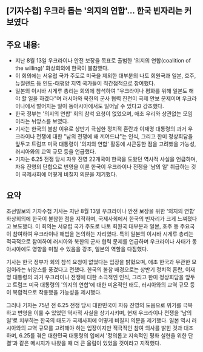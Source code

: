 ## [기자수첩] 우크라 돕는 '의지의 연합'… 한국 빈자리는 커 보였다

## 주요 내용:
*   지난 8월 13일 우크라이나 안전 보장을 목표로 출범한 '의지의 연합(coalition of the willing)' 화상회의에 한국이 불참했다.
*   이 회의에는 서유럽 국가 주도로 미국을 제외한 대부분의 나토 회원국과 일본, 호주, 뉴질랜드 등 인도-태평양 지역 국가들이 직간접적으로 참여했다.
*   일본의 이시바 시게루 총리는 회의에 참석하여 "우크라이나 평화를 위해 일본도 해야 할 일을 하겠다"며 러시아와 북한의 군사 협력 진전이 국제 안보 문제이며 우크라이나에서 벌어지는 일이 동아시아에서도 일어날 수 있다고 강조했다.
*   한국 정부는 '의지의 연합' 회의 참석 요청이 없었으며, 애초 우리와 상관없는 모임이라는 뉘앙스를 보였다.
*   기사는 한국의 불참 이유로 상반기 극심한 정치적 혼란과 이재명 대통령의 과거 우크라이나 전쟁에 대한 "남의 전쟁에 왜 끼어드냐"는 인식, 그리고 한미 정상회담을 앞두고 트럼프 미국 대통령이 '의지의 연합' 활동에 시큰둥한 점을 고려했을 가능성, 러시아와의 교역 규모 등을 언급했다.
*   기자는 6.25 전쟁 당시 자유 진영 22개국이 한국을 도왔던 역사적 사실을 언급하며, 자유 진영의 단합으로 번영을 이룬 한국이 우크라이나 전쟁을 '남의 일' 취급하는 것이 국제사회에 어떻게 비칠지 의문을 제기했다.

## 요약

조선일보의 기자수첩 기사는 지난 8월 13일 우크라이나 안전 보장을 위한 '의지의 연합' 화상회의에 한국이 불참한 점을 지적하며, 국제사회에서 한국의 빈자리가 크게 느껴졌다고 보도했다. 이 회의는 서유럽 국가 주도로 나토 회원국 대부분과 일본, 호주 등 주요국이 참여하여 우크라이나 해법을 논의하는 자리였다. 특히 일본의 이시바 시게루 총리는 적극적으로 참여하여 러시아와 북한의 군사 협력 문제를 언급하며 우크라이나 사태가 동아시아에도 영향을 미칠 수 있음을 강조, 일본의 역할을 다짐했다.

기사는 한국 정부가 회의 참석 요청이 없었다는 입장을 밝혔으며, 애초 한국과 무관한 모임이라는 뉘앙스를 풍겼다고 전했다. 한국의 불참 배경으로는 상반기 정치적 혼란, 이재명 대통령의 과거 우크라이나 전쟁에 대한 소극적인 인식, 그리고 한미 정상회담을 앞두고 트럼프 미국 대통령의 '의지의 연합'에 대한 미온적인 태도, 러시아와의 교역 규모 등이 복합적으로 작용했을 가능성을 제시했다.

그러나 기자는 75년 전 6.25 전쟁 당시 대한민국이 자유 진영의 도움으로 위기를 극복하고 번영을 이룰 수 있었던 역사적 사실을 상기시키며, 현재 우크라이나 전쟁을 '남의 일'로 치부하는 한국의 태도가 국제사회에 어떻게 비칠지 의문을 제기했다. 일본 역시 러시아와의 교역 규모를 고려해야 하는 입장이지만 적극적인 참여 의사를 밝힌 것과 대조하며, 6.25를 겪은 대한민국 대통령의 입에서 '정의롭고 지속적인 평화 실현을 위한 단결'과 같은 메시지가 나왔을 때 더 큰 울림이 있었을 것이라고 지적했다.